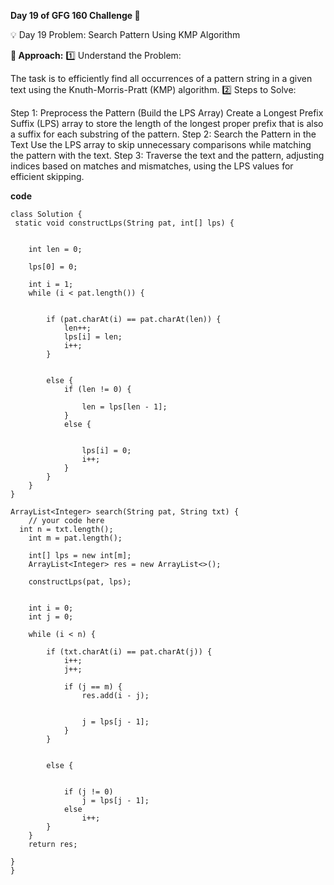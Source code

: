 **Day 19 of GFG 160 Challenge 🚀**

💡 Day 19 Problem: Search Pattern Using KMP Algorithm

**🧠 Approach:**
1️⃣ Understand the Problem:

The task is to efficiently find all occurrences of a pattern string in a given text using the Knuth-Morris-Pratt (KMP) algorithm.
2️⃣ Steps to Solve:

Step 1: Preprocess the Pattern (Build the LPS Array)
Create a Longest Prefix Suffix (LPS) array to store the length of the longest proper prefix that is also a suffix for each substring of the pattern.
Step 2: Search the Pattern in the Text
Use the LPS array to skip unnecessary comparisons while matching the pattern with the text.
Step 3: Traverse the text and the pattern, adjusting indices based on matches and mismatches, using the LPS values for efficient skipping.

**code**

    class Solution {
     static void constructLps(String pat, int[] lps) {
        
       
        int len = 0;

        lps[0] = 0;

        int i = 1;
        while (i < pat.length()) {
            
          
            if (pat.charAt(i) == pat.charAt(len)) {
                len++;
                lps[i] = len;
                i++;
            }
            
          
            else {
                if (len != 0) {
                    
                    len = lps[len - 1];
                } 
                else {
                    
                  
                    lps[i] = 0;
                    i++;
                }
            }
        }
    }

    ArrayList<Integer> search(String pat, String txt) {
        // your code here
      int n = txt.length();
        int m = pat.length();

        int[] lps = new int[m];
        ArrayList<Integer> res = new ArrayList<>();

        constructLps(pat, lps);

        
        int i = 0;
        int j = 0;

        while (i < n) {
            
            if (txt.charAt(i) == pat.charAt(j)) {
                i++;
                j++;

                if (j == m) {
                    res.add(i - j);
                    
                    
                    j = lps[j - 1];
                }
            }
            
            
            else {
                
                
                if (j != 0)
                    j = lps[j - 1];
                else
                    i++;
            }
        }
        return res; 
       
    }
    }

